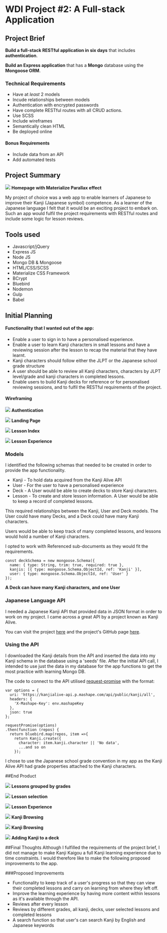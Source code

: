 # WDI Project #2: A Full-stack Application

## Project Brief

**Build a full-stack RESTful application in six days** that includes **authentication**.

**Build an Express application** that has a **Mongo** database using the **Mongoose ORM**.

### Technical Requirements

* Have at _least_ 2 models
* Incude relationships between models
* Authentication with encrypted passwords
* Have complete RESTful routes with all CRUD actions.
* Use SCSS
* Include wireframes
* Semantically clean HTML
* Be deployed online

#### Bonus Requirements
* Include data from an API
* Add automated tests


## Project Summary

![](https://cloud.githubusercontent.com/assets/15388548/25508432/e3a26e34-2ba9-11e7-9b61-f1b51480fc38.png)
**Homepage with Materialize Parallax effect**

My project of choice was a web app to enable learners of Japanese to improve their Kanji (Japanese symbol) competence. As a learner of the Japanese language I felt that it would be an exciting project to embark on. Such an app would fulfil the project requirements with RESTful routes and include some logic for lesson reviews.

## Tools used
* Javascript/jQuery
* Express JS
* Node JS
* Mongo DB & Mongoose
* HTML/CSS/SCSS
* Materialize CSS Framework
* BCrypt
* Bluebird
* Nodemon
* Gulp
* Babel

## Initial Planning
#### Functionality that I wanted out of the app:
* Enable a user to sign in to have a personalised experience.
* Enable a user to learn Kanji characters in small lessons and have a reviewing session after the lesson to recap the material that they have learnt.
* Kanji characters should follow either the JLPT or the Japanese school grade structure
* A user should be able to review all Kanji characters, characters by JLPT level/grade and kanji characters in completed lessons.
* Enable users to build Kanji decks for reference or for personalised reviewing sessions, and to fulfil the RESTful requirements of the project.

#### Wireframing

![](https://cloud.githubusercontent.com/assets/15388548/25507046/b5716b26-2ba1-11e7-8a79-454fcac611a2.png)
**Authentication**

![](https://cloud.githubusercontent.com/assets/15388548/25507100/fa97bc3c-2ba1-11e7-942a-073656b50910.png)
**Landing Page**

![](https://cloud.githubusercontent.com/assets/15388548/25507116/13a868de-2ba2-11e7-9bc4-ae36134781d9.png)
**Lesson Index**

![](https://cloud.githubusercontent.com/assets/15388548/25507146/466f4cec-2ba2-11e7-868c-3c166a12c47c.png)
**Lesson Experience**

### Models
I identified the following schemas that needed to be created in order to provide the app functionality.

* Kanji - To hold data acquired from the Kanji Alive API
* User - For the user to have a personalised experience
* Deck - A User would be able to create decks to store Kanji characters.
* Lesson - To create and store lesson information. A User would be able to keep a record of completed lessons.

This required relationships between the Kanji, User and Deck models. The User could have many Decks, and a Deck could have many Kanji characters.

Users would be able to keep track of many completed lessons, and lessons would hold a number of Kanji characters.

I opted to work with Referenced sub-documents as they would fit the requirements.

```
const deckSchema = new mongoose.Schema({
  name: { type: String, trim: true, required: true },
  kanjis: [{ type: mongoose.Schema.ObjectId, ref: 'Kanji' }],
  user: { type: mongoose.Schema.ObjectId, ref: 'User' }
});
```
**A Deck can have many Kanji characters, and one User**
### Japanese Language API
I needed a Japanese Kanji API that provided data in JSON format in order to work on my project. I came across a great API by a project known as Kanji Alive.

You can visit the project [here](https://app.kanjialive.com/search) and the project's GitHub page [here](https://github.com/kanjialive/data-media).

### Using the API

I downloaded the Kanji details from the API and inserted the data into my Kanji schema in the database using a 'seeds' file. After the initial API call, I intended to use just the data in my database for the app functions to get the most practice with learning Mongo DB.

The code to connect to the API utilised [request-promise](https://github.com/request/request-promise) with the format:

```
var options = {
  uri: 'https://kanjialive-api.p.mashape.com/api/public/kanji/all',
  headers: {
    'X-Mashape-Key': env.mashapeKey
  },
  json: true
};

requestPromise(options)
.then(function (repos) {
  return bluebird.map(repos, item =>{
    return Kanji.create({
      character: item.kanji.character || 'No data',
      ...and so on
    }); 
```
I chose to use the Japanese school grade convention in my app as the Kanji Alive API had grade properties attached to the Kanji characters.

##End Product

![](https://cloud.githubusercontent.com/assets/15388548/25508600/13b2156a-2bab-11e7-921d-a178fc423e58.png)
**Lessons grouped by grades**

![](https://cloud.githubusercontent.com/assets/15388548/25508671/a5dc1b70-2bab-11e7-94ef-19f9eb37720a.png)
**Lesson selection**

![](https://cloud.githubusercontent.com/assets/15388548/25508687/d70a430c-2bab-11e7-9f1c-ab41110edf12.png)
**Lesson Experience**

![](https://cloud.githubusercontent.com/assets/15388548/25508731/123d964a-2bac-11e7-91b8-8efef657178e.png)
**Kanji Browsing**

![](https://cloud.githubusercontent.com/assets/15388548/25508761/36252f3c-2bac-11e7-8d31-1f245cc2e70d.png)
**Kanji Browsing**

![](https://cloud.githubusercontent.com/assets/15388548/25508787/69061754-2bac-11e7-857d-a674f80c759a.png)
**Adding Kanji to a deck**

##Final Thoughts
Although I fulfilled the requirements of the project brief, I did not manage to make Kanji Kaigou a full Kanji learning experience due to time constraints. I would therefore like to make the following proposed improvements to the app.

###Proposed Improvements

* Functionality to keep track of a user's progress so that they can view their completed lessons and carry on learning from where they left off.
* Improve the learning experience by having more content within lessons as it's available through the API.
* Reviews after every lesson
* Reviews by different grades, all kanji, decks, user selected lessons and completed lessons
* A search function so that user's can search Kanji by English and Japanese keywords